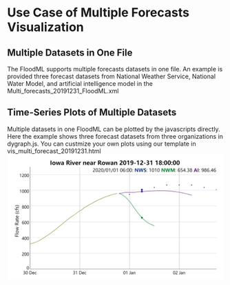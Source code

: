 # Use Case of Multiple Forecasts Visualization

## Multiple Datasets in One File
The FloodML supports multiple forecasts datasets in one file. An example is provided three forecast datasets from National Weather Service, National Water Model, and artificial intelligence model in the Multi_forecasts_20191231_FloodML.xml

## Time-Series Plots of Multiple Datasets
Multiple datasets in one FloodML can be plotted by the javascripts directly. Here the example shows three forecast datasets from three organizations in dygraph.js.
You can custmize your own plots using our template in vis_multi_forecast_20191231.html 
![vis2](/use_cases/use_case_4_multiple_forecasts/vis_multiple_forecasts.jpg)

